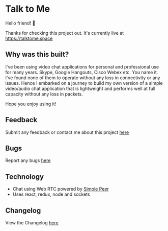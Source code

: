 # Talk to Me

Hello friend! 👋

Thanks for checking this project out. It's currently live at 
https://talktome.space

## Why was this built?

I've been using video chat applications for personal and professional use for many years. Skype, Google Hangouts, Cisco Webex etc. You name it. I've found none of them to operate  without any loss in connectivity or any issues. Hence I embarked on a journey to build my own version of a simple video/audio chat application that is lightweight and performs well at full capacity without any loss in packets. 

Hope you enjoy using it!

## Feedback

Submit any feedback or contact me about this project [here](https://goo.gl/forms/NRyqULBDE4sT5EN33)

## Bugs

Report any bugs [here](https://github.com/prashanthr/talk-to-me/issues)

## Technology

- Chat using Web RTC powered by [Simple Peer](https://github.com/feross/simple-peer)
- Uses react, redux, node and sockets

## Changelog

View the Changelog [here](./CHANGELOG.md)
